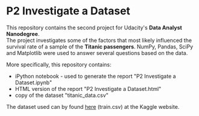 # P2 Investigate a Dataset
This repository contains the second project for Udacity's **Data Analyst Nanodegree**.  
The project investigates some of the factors that most likely influenced the survival rate of a sample of the **Titanic passengers**. NumPy, Pandas, SciPy and Matplotlib were used to answer several questions based on the data.

More specifically, this repository contains:
- iPython notebook - used to generate the report "P2 Investigate a Dataset.ipynb"
- HTML version of the report "P2 Investigate a Dataset.html"
- copy of the dataset "titanic_data.csv"

The dataset used can by found [here](https://www.kaggle.com/c/titanic/data?test.csv) (train.csv) at the Kaggle website.


